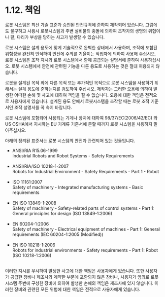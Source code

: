 ﻿# 1.12. 책임

로봇 시스템은 최신 기술 표준과 승인된 안전규격에 준하여 제작되어 있습니다. 그럼에도 불구하고 사용시 로봇시스템과 주변 설비물의 충돌에 의하여 조작자의 생명의 위협이나 팔, 다리가 부상을 당하는 사고가 발생할 수 있습니다. 

로봇 시스템은 설계 용도에 맞게 기술적으로 완벽한 상태에서 사용하며, 조작에 포함된 위험성을 완전히 인식하여 안전에 주의를 기울이는 작업자에 의하여 사용해 주십시오. 로봇 시스템은 조작 지시와 로봇 시스템에서 함께 공급되는 설명서에 준하여 사용하십시오. 로봇 시스템에서 안전에 관련된 기능을 다른 용도로 사용하는 것은 절대 허용되지 않습니다. 

로봇을 설계된 목적 외에 다른 목적 또는 추가적인 목적으로 로봇 시스템을 사용하기 위해서는 설계 용도에 준하는지를 검토하여 주십시오. 제작자는 그러한 오용에 의하여 발생한 어떠한 손해 및 사고에 대하여 책임을 질 수 없습니다. 오용에 대한 책임은 전적으로 사용자에게 있습니다. 설계된 용도 안에서 로봇시스템을 조작할 때는 로봇 조작 기준서인 조작 설명서를 꼭 숙지 바랍니다. 

로봇 시스템에 포함되어 사용되는 기계나 장치에 대하여 98/37/EC(2006/42/EC) 와 US OSHA에서 지시하는 EU 기계류 기준서에 준할 때까지 로봇 시스템을 사용하지 말아주십시오.

아래의 정리된 표준서는 로봇 시스템의 안전과 관련되어 있는 것들입니다.


<ol style="list-style-type:square" start="1">
    <li>
      ANSI/RIA R15.06-1999 <br>
      Industrial Robots and Robot Systems - Safety Requirements  
    </li>	<br>
    <li>
      ANSI/RIA/ISO 10218-1-2007 <br>
      Robots for Industrial Environment - Safety Requirements - Part 1 - Robot  
    </li><br>
    <li>
      ISO 11161:2007 <br>
      Safety of machinery - Integrated manufacturing systems - Basic requirements 
    </li><br>
    <li>
      EN ISO 13849-1:2008 <br>
      Safety of machinery - Safety-related parts of control systems - Part 1: General principles for design (ISO 13849-1:2006)  
    </li><br>
    <li>
      EN 60204-1:2006 <br>
      Safety of machinery - Electrical equipment of machines - Part 1: General requirements (IEC 60204-1:2005 (Modified))  
    </li><br>
    <li>
      EN ISO 10218-1:2006 <br>
      Robots for industrial environments - Safety requirements - Part 1: Robot (ISO 10218-1:2006)   
    </li><br>
</ol>


이러한 지시를 무시하여 발생한 사고에 대한 책임은 사용자에게 있습니다. 또한 사용자가 공급한 장비나 제조사와 계약한 부분에 포함되지 않은 장비나, 사용자가 임의로 로봇 시스템 주변에 구성한 장비에 의하여 발생한 손해의 책임은 제조사에 있지 않습니다. 이러한 장비와 관련된 모든 위험에 대한 책임은 전적으로 사용자에게 있습니다.
